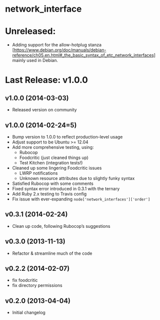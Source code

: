 network_interface
=================

# Unreleased:

 - Adding support for the allow-hotplug stanza [https://www.debian.org/doc/manuals/debian-reference/ch05.en.html#_the_basic_syntax_of_etc_network_interfaces] mainly used in Debian.

# Last Release: v1.0.0

v1.0.0 (2014-03-03)
-------------------
- Released version on community

v1.0.0 (2014-02-24=5)
-------------------
- Bump version to 1.0.0 to reflect production-level usage
- Adjust support to be Ubuntu >= 12.04
- Add more comprehensive testing, using:
    - Rubocop
    - Foodcritic (just cleaned things up)
    - Test Kitchen (integration tests!)
- Cleaned up some lingering Foodcritic issues
    - LWRP notifications
    - Unknown resource attributes due to slightly funky syntax
- Satisfied Rubocop with some comments
- Fixed syntax error introduced in 0.3.1 with the ternary
- Add Ruby 2.x testing to Travis config
- Fix issue with ever-expanding `node['network_interfaces']['order']`

v0.3.1 (2014-02-24)
-------------------
- Clean up code, following Rubocop’s suggestions

v0.3.0 (2013-11-13)
-------------------
- Refactor & streamline much of the code

v0.2.2 (2014-02-07)
-------------------
- fix foodcritic
- fix directory permissions

v0.2.0 (2013-04-04)
-------------------
- Initial changelog
